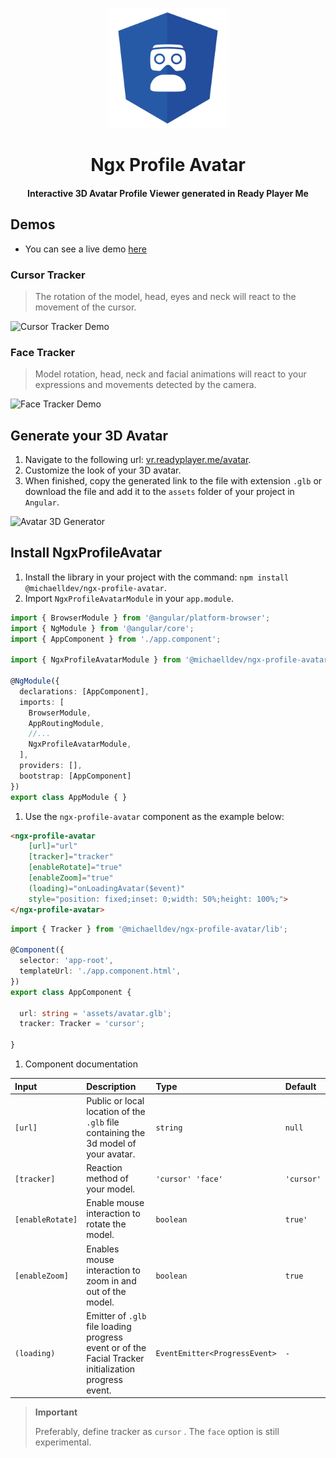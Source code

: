 <p align="center">
  <a href="https://gitchaell.github.io/ngx-profile-avatar">
    <img src="../.github/images/logo.png" width="192px" height="192px"/>
  </a>
</p>

<h1 align="center">
  Ngx Profile Avatar
</h1>

<h4 align="center">
  Interactive 3D Avatar Profile Viewer generated in Ready Player Me
</h4>

## Demos

- You can see a live demo [here](https://gitchaell.github.io/ngx-profile-avatar)

### Cursor Tracker

> The rotation of the model, head, eyes and neck will react to the movement of the cursor.

![Cursor Tracker Demo](../.github/demos/cursor-tracker.demo.gif)

### Face Tracker

> Model rotation, head, neck and facial animations will react to your expressions and movements detected by the camera.

![Face Tracker Demo](../.github/demos/face-tracker.demo.gif)

## Generate your 3D Avatar

1. Navigate to the following url: [vr.readyplayer.me/avatar](https://vr.readyplayer.me/avatar).
1. Customize the look of your 3D avatar.
1. When finished, copy the generated link to the file with extension `.glb` or download the file and add it to the `assets` folder of your project in `Angular`.

![Avatar 3D Generator](../.github/images/avatar-3d-generator.png)

## Install NgxProfileAvatar

1. Install the library in your project with the command: `npm install @michaelldev/ngx-profile-avatar`.
1. Import `NgxProfileAvatarModule` in your `app.module`.

```typescript
import { BrowserModule } from '@angular/platform-browser';
import { NgModule } from '@angular/core';
import { AppComponent } from './app.component';

import { NgxProfileAvatarModule } from '@michaelldev/ngx-profile-avatar';

@NgModule({
  declarations: [AppComponent],
  imports: [
    BrowserModule,
    AppRoutingModule,
    //...
    NgxProfileAvatarModule,
  ],
  providers: [],
  bootstrap: [AppComponent]
})
export class AppModule { }
```

1. Use the `ngx-profile-avatar` component as the example below:

```html
<ngx-profile-avatar 
    [url]="url" 
    [tracker]="tracker" 
    [enableRotate]="true" 
    [enableZoom]="true" 
    (loading)="onLoadingAvatar($event)" 
    style="position: fixed;inset: 0;width: 50%;height: 100%;">
</ngx-profile-avatar>
```

```typescript
import { Tracker } from '@michaelldev/ngx-profile-avatar/lib';

@Component({
  selector: 'app-root',
  templateUrl: './app.component.html',
})
export class AppComponent {

  url: string = 'assets/avatar.glb';
  tracker: Tracker = 'cursor';

}
```

1. Component documentation

| Input         | Description | Type | Default |
|:--------------|:------------|:-----|:--------|
| `[url]` | Public or local location of the `.glb` file containing the 3d model of your avatar. | `string` | `null` |
| `[tracker]` | Reaction method of your model.| `'cursor' 'face'` | `'cursor'` |
| `[enableRotate]` | Enable mouse interaction to rotate the model.| `boolean` | `true'` |
| `[enableZoom]` | Enables mouse interaction to zoom in and out of the model.| `boolean` | `true` |
| `(loading)` | Emitter of `.glb` file loading progress event or of the Facial Tracker initialization progress event.| `EventEmitter<ProgressEvent>` | `-` |

> **Important**
>
> Preferably, define tracker as `cursor` . The `face` option is still experimental.
